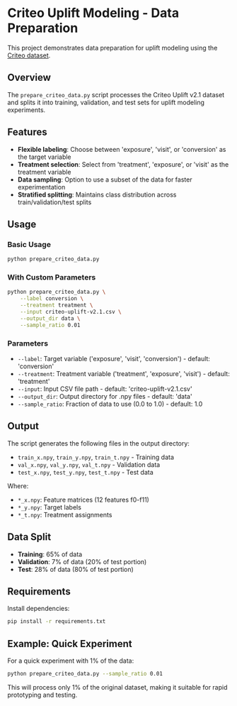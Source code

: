 # Criteo Uplift Modeling - Data Preparation

This project demonstrates data preparation for uplift modeling using the [Criteo dataset](https://arxiv.org/pdf/2111.10106).

## Overview

The `prepare_criteo_data.py` script processes the Criteo Uplift v2.1 dataset and splits it into training, validation, and test sets for uplift modeling experiments.

## Features

- **Flexible labeling**: Choose between 'exposure', 'visit', or 'conversion' as the target variable
- **Treatment selection**: Select from 'treatment', 'exposure', or 'visit' as the treatment variable
- **Data sampling**: Option to use a subset of the data for faster experimentation
- **Stratified splitting**: Maintains class distribution across train/validation/test splits

## Usage

### Basic Usage
```bash
python prepare_criteo_data.py
```

### With Custom Parameters
```bash
python prepare_criteo_data.py \
    --label conversion \
    --treatment treatment \
    --input criteo-uplift-v2.1.csv \
    --output_dir data \
    --sample_ratio 0.01
```

### Parameters

- `--label`: Target variable ('exposure', 'visit', 'conversion') - default: 'conversion'
- `--treatment`: Treatment variable ('treatment', 'exposure', 'visit') - default: 'treatment'
- `--input`: Input CSV file path - default: 'criteo-uplift-v2.1.csv'
- `--output_dir`: Output directory for .npy files - default: 'data'
- `--sample_ratio`: Fraction of data to use (0.0 to 1.0) - default: 1.0

## Output

The script generates the following files in the output directory:
- `train_x.npy`, `train_y.npy`, `train_t.npy` - Training data
- `val_x.npy`, `val_y.npy`, `val_t.npy` - Validation data  
- `test_x.npy`, `test_y.npy`, `test_t.npy` - Test data

Where:
- `*_x.npy`: Feature matrices (12 features f0-f11)
- `*_y.npy`: Target labels
- `*_t.npy`: Treatment assignments

## Data Split

- **Training**: 65% of data
- **Validation**: 7% of data (20% of test portion)
- **Test**: 28% of data (80% of test portion)

## Requirements

Install dependencies:
```bash
pip install -r requirements.txt
```

## Example: Quick Experiment

For a quick experiment with 1% of the data:
```bash
python prepare_criteo_data.py --sample_ratio 0.01
```

This will process only 1% of the original dataset, making it suitable for rapid prototyping and testing. 